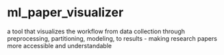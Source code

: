 # ml_paper_visualizer
a tool that visualizes the workflow from data collection through preprocessing, partitioning, modeling, to results - making research papers more accessible and understandable
